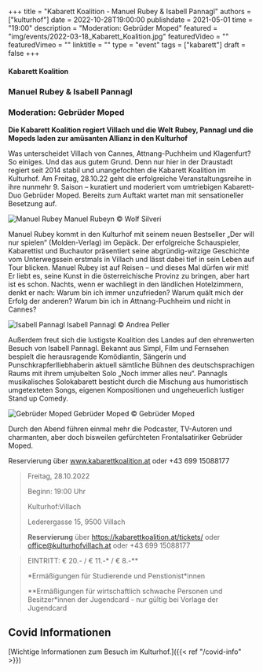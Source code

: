 +++
title = "Kabarett Koalition - Manuel Rubey & Isabell Pannagl"
authors = ["kulturhof"]
date = 2022-10-28T19:00:00
publishdate = 2021-05-01
time = "19:00"
description = "Moderation: Gebrüder Moped"
featured = "img/events/2022-03-18_Kabarett_Koalition.jpg"
featuredVideo = ""
featuredVimeo = ""
linktitle = ""
type = "event"
tags = ["kabarett"]
draft = false
+++

#### Kabarett Koalition

### Manuel Rubey & Isabell Pannagl
### Moderation: Gebrüder Moped

**Die Kabarett Koalition regiert Villach und die Welt**
**Rubey, Pannagl und die Mopeds laden zur amüsanten Allianz in den Kulturhof**

Was unterscheidet Villach von Cannes, Attnang-Puchheim und Klagenfurt? So einiges. Und das aus gutem Grund. Denn nur hier in der Draustadt regiert seit 2014 stabil und unangefochten die Kabarett Koalition im Kulturhof.  Am Freitag, 28.10.22 geht die erfolgreiche Veranstaltungsreihe in ihre nunmehr 9. Saison – kuratiert und moderiert vom umtriebigen Kabarett-Duo Gebrüder Moped. Bereits zum Auftakt wartet man mit sensationeller Besetzung auf. 

![Manuel Rubey](/img/events/2022-10-28_ManuelRubey_Foto_WolfSilveri.jpg)
Manuel Rubeyn © Wolf Silveri

Manuel Rubey kommt in den Kulturhof mit seinem neuen Bestseller „Der will nur spielen“ (Molden-Verlag) im Gepäck. Der erfolgreiche Schauspieler, Kabarettist und Buchautor präsentiert seine abgründig-witzige Geschichte vom Unterwegssein erstmals in Villach und lässt dabei tief in sein Leben auf Tour blicken. Manuel Rubey ist auf Reisen – und dieses Mal dürfen wir mit! Er liebt es, seine Kunst in die österreichische Provinz zu bringen, aber hart ist es schon. Nachts, wenn er wachliegt in den ländlichen Hotelzimmern, denkt er nach: Warum bin ich immer unzufrieden? Warum quält mich der Erfolg der anderen? Warum bin ich in Attnang-Puchheim und nicht in Cannes? 

![Isabell Pannagl](/img/events/2022-10-28_IsabellPannagl_Foto_AndreaPeller.jpg)
Isabell Pannagl © Andrea Peller

Außerdem freut sich die lustigste Koalition des Landes auf den ehrenwerten Besuch von Isabell Pannagl. Bekannt aus Simpl, Film und Fernsehen bespielt die herausragende Komödiantin, Sängerin und Punschkrapferlliebhaberin aktuell sämtliche Bühnen des deutschsprachigen Raums mit ihrem umjubelten Solo „Noch immer alles neu“. Pannagls musikalisches Solokabarett besticht durch die Mischung aus humoristisch umgetexteten Songs, eigenen Kompositionen und ungeheuerlich lustiger Stand up Comedy. 

![Gebrüder Moped](/img/events/2022-03-18_GebruederMoped_2021_quer.jpeg)
Gebrüder Moped © Gebrüder Moped

Durch den Abend führen einmal mehr die Podcaster, TV-Autoren und charmanten, aber doch bisweilen gefürchteten Frontalsatiriker Gebrüder Moped.

Reservierung über www.kabarettkoalition.at  oder +43 699 15088177


>Freitag, 28.10.2022
>
>Beginn: 19:00 Uhr
>
>Kulturhof:Villach
>
>Lederergasse 15, 9500 Villach
>
>**Reservierung** über https://kabarettkoalition.at/tickets/ oder office@kulturhofvillach.at oder +43 699 15088177


> EINTRITT: € 20.- / € 11.-\* / € 8.-\*\*
> 
> \*Ermäßigungen für Studierende und Penstionist\*innen
> 
> \*\*Ermäßigungen für wirtschaftlich schwache Personen und Besitzer*innen der Jugendcard - nur gültig bei Vorlage der Jugendcard




## Covid Informationen

[Wichtige Informationen zum Besuch im Kulturhof.]({{< ref "/covid-info" >}})

